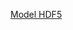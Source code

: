 [Model HDF5]([https://link-url-here.org](https://drive.google.com/file/d/1_AqwvR9MQv1ipKHe-CQ7fr2ThRNE5hZf/view?usp=drive_link))
